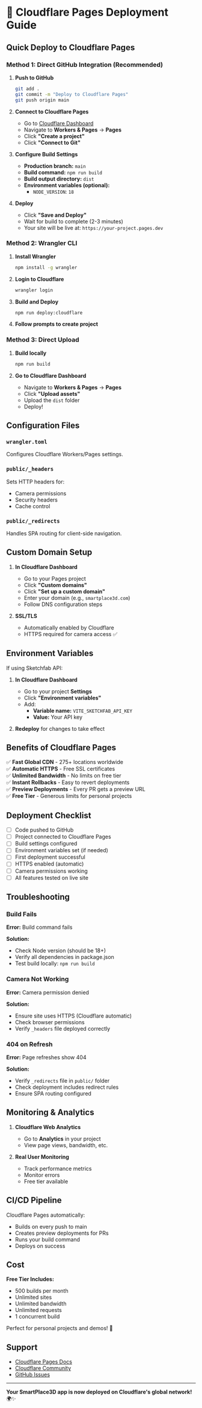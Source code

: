 # 🚀 Cloudflare Pages Deployment Guide

## Quick Deploy to Cloudflare Pages

### Method 1: Direct GitHub Integration (Recommended)

1. **Push to GitHub**
   ```bash
   git add .
   git commit -m "Deploy to Cloudflare Pages"
   git push origin main
   ```

2. **Connect to Cloudflare Pages**
   - Go to [Cloudflare Dashboard](https://dash.cloudflare.com)
   - Navigate to **Workers & Pages** → **Pages**
   - Click **"Create a project"**
   - Click **"Connect to Git"**

3. **Configure Build Settings**
   - **Production branch:** `main`
   - **Build command:** `npm run build`
   - **Build output directory:** `dist`
   - **Environment variables (optional):**
     - `NODE_VERSION`: `18`

4. **Deploy**
   - Click **"Save and Deploy"**
   - Wait for build to complete (2-3 minutes)
   - Your site will be live at: `https://your-project.pages.dev`

### Method 2: Wrangler CLI

1. **Install Wrangler**
   ```bash
   npm install -g wrangler
   ```

2. **Login to Cloudflare**
   ```bash
   wrangler login
   ```

3. **Build and Deploy**
   ```bash
   npm run deploy:cloudflare
   ```

4. **Follow prompts to create project**

### Method 3: Direct Upload

1. **Build locally**
   ```bash
   npm run build
   ```

2. **Go to Cloudflare Dashboard**
   - Navigate to **Workers & Pages** → **Pages**
   - Click **"Upload assets"**
   - Upload the `dist` folder
   - Deploy!

## Configuration Files

### `wrangler.toml`
Configures Cloudflare Workers/Pages settings.

### `public/_headers`
Sets HTTP headers for:
- Camera permissions
- Security headers
- Cache control

### `public/_redirects`
Handles SPA routing for client-side navigation.

## Custom Domain Setup

1. **In Cloudflare Dashboard**
   - Go to your Pages project
   - Click **"Custom domains"**
   - Click **"Set up a custom domain"**
   - Enter your domain (e.g., `smartplace3d.com`)
   - Follow DNS configuration steps

2. **SSL/TLS**
   - Automatically enabled by Cloudflare
   - HTTPS required for camera access ✅

## Environment Variables

If using Sketchfab API:

1. **In Cloudflare Dashboard**
   - Go to your project **Settings**
   - Click **"Environment variables"**
   - Add:
     - **Variable name:** `VITE_SKETCHFAB_API_KEY`
     - **Value:** Your API key

2. **Redeploy** for changes to take effect

## Benefits of Cloudflare Pages

✅ **Fast Global CDN** - 275+ locations worldwide  
✅ **Automatic HTTPS** - Free SSL certificates  
✅ **Unlimited Bandwidth** - No limits on free tier  
✅ **Instant Rollbacks** - Easy to revert deployments  
✅ **Preview Deployments** - Every PR gets a preview URL  
✅ **Free Tier** - Generous limits for personal projects  

## Deployment Checklist

- [ ] Code pushed to GitHub
- [ ] Project connected to Cloudflare Pages
- [ ] Build settings configured
- [ ] Environment variables set (if needed)
- [ ] First deployment successful
- [ ] HTTPS enabled (automatic)
- [ ] Camera permissions working
- [ ] All features tested on live site

## Troubleshooting

### Build Fails
**Error:** Build command fails

**Solution:**
- Check Node version (should be 18+)
- Verify all dependencies in package.json
- Test build locally: `npm run build`

### Camera Not Working
**Error:** Camera permission denied

**Solution:**
- Ensure site uses HTTPS (Cloudflare automatic)
- Check browser permissions
- Verify `_headers` file deployed correctly

### 404 on Refresh
**Error:** Page refreshes show 404

**Solution:**
- Verify `_redirects` file in `public/` folder
- Check deployment includes redirect rules
- Ensure SPA routing configured

## Monitoring & Analytics

1. **Cloudflare Web Analytics**
   - Go to **Analytics** in your project
   - View page views, bandwidth, etc.

2. **Real User Monitoring**
   - Track performance metrics
   - Monitor errors
   - Free tier available

## CI/CD Pipeline

Cloudflare Pages automatically:
- Builds on every push to main
- Creates preview deployments for PRs
- Runs your build command
- Deploys on success

## Cost

**Free Tier Includes:**
- 500 builds per month
- Unlimited sites
- Unlimited bandwidth
- Unlimited requests
- 1 concurrent build

Perfect for personal projects and demos! 🎉

## Support

- [Cloudflare Pages Docs](https://developers.cloudflare.com/pages/)
- [Cloudflare Community](https://community.cloudflare.com/)
- [GitHub Issues](https://github.com/Vibhor2702/SmartPlace3D/issues)

---

**Your SmartPlace3D app is now deployed on Cloudflare's global network!** 🌍✨
